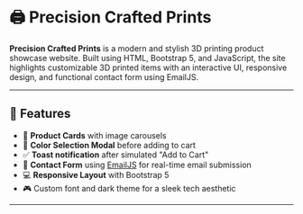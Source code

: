 # 🖨️ Precision Crafted Prints

**Precision Crafted Prints** is a modern and stylish 3D printing product showcase website. Built using HTML, Bootstrap 5, and JavaScript, the site highlights customizable 3D printed items with an interactive UI, responsive design, and functional contact form using EmailJS.

---

## 🔧 Features

- 🛒 **Product Cards** with image carousels
- 🎨 **Color Selection Modal** before adding to cart
- ✅ **Toast notification** after simulated "Add to Cart"
- 📧 **Contact Form** using [EmailJS](https://www.emailjs.com/) for real-time email submission
- 💻 **Responsive Layout** with Bootstrap 5
- 🎮 Custom font and dark theme for a sleek tech aesthetic

---




